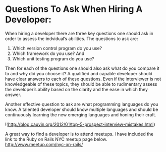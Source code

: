 # Questions To Ask When Hiring A Developer:

When hiring a developer there are three key questions one should ask in order to assess the indvidual’s abilities. The questions to ask are: 
1) Which version control program do you use?
2) Which framework do you use? And 
3) Which unit testing program do you use? 

Then for each of the questions one should also ask what do you compare it to and why did you choose it? A qualified and capable developer should have clear answers to each of these questions.  Even if the interviewer is not knowledgeable of these topics, they should be able to rudimentary assess the developer’s ability based on the clarity and the ease in which they answer.  

Another effective question to ask are what programming languages do you know.  A talented developer should know multiple languages and should be continuously learning the new emerging languages and honing their craft.


!(http://blog.cauvin.org/2012/01/top-5-prospect-interview-mistakes.html)


A great way to find a developer is to attend meetups. I have included the link to the Ruby on Rails NYC meetup page below.
http://www.meetup.com/nyc-on-rails/


